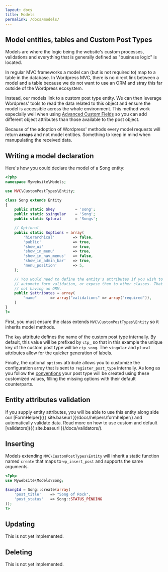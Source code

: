 ```yaml
---
layout: docs
title: Models
permalink: /docs/models/
---
```


## Model entities, tables and Custom Post Types

Models are where the logic being the website's custom processes, validations and everything that is generally defined as "business logic" is located.

In regular MVC frameworks a model can (but is not required to) map to a table in the database. In Wordpress MVC, there is no direct link between a model and a table because we do not want to use an ORM and stray this far outside of the Wordpress ecosystem.

Instead, our models link to a custom post type entity. We can then leverage Wordpress' tools to read the data related to this object and ensure the model is accessible across the whole environment. This method work especially well when using [Advanced Custom Fields](http://www.advancedcustomfields.com/) so you can add different object attributes than those available to the post object.

Because of the adoption of Wordpress' methods every model requests will return __arrays__ and not model entities. Something to keep in mind when manupulating the received data.

## Writing a model declaration

Here's how you could declare the model of a Song entity:

~~~ php
<?php
namespace Mywebsite\Models;

use MVC\CustomPostTypes\Entity;

class Song extends Entity
{
    public static $key         = 'song';
    public static $singular    = 'Song';
    public static $plural      = 'Songs';

    // Optional
    public static $options = array(
        'hierarchical'        => false,
        'public'              => true,
        'show_ui'             => true,
        'show_in_menu'        => true,
        'show_in_nav_menus'   => false,
        'show_in_admin_bar'   => true,
        'menu_position'       => 5,
    );

    // You would need to define the entity's attributes if you wish to
    // automate form validation, or expose them to other classes. That is the cost of
    // not having an ORM.
    public $attributes = array(
        "name"      => array("validations" => array("required")),
    )
}
?>
~~~

First, you must ensure the class extends `MVC\CustomPostTypes\Entity` so it inherits model methods.

The `key` attribute defines the name of the custom post type internally. By default, this value will be prefixed by `ctp_` so that in this example the unique key of the custom post type will be `ctp_song`. The `singular` and `plural` attributes allow for the quicker generation of labels.

Finally, the optional `options` attribute allows you to customize the configuration array that is sent to `register_post_type` internally. As long as you follow the [conventions](http://codex.wordpress.org/Function_Reference/register_post_type) your post type will be created using these customized values, filling the missing options with their default counterparts.

## Entity attributes validation

If you supply entity attributes, you will be able to use this entity along side our [FormHelper]({{ site.baseurl }}/docs/helpers/formhelper/) and automatically validate data. Read more on how to use custom and default [validators]({{ site.baseurl }}/docs/validators/).

## Inserting

Models extending `MVC\CustomPostTypes\Entity` will inherit a static function named `create` that maps to `wp_insert_post` and supports the same arguments.

~~~ php
<?php
use Mywebsite\Models\Song;

$songId = Song::create(array(
    'post_title'    => "Song of Rock",
    'post_status'   => Song::STATUS_PENDING
));
?>
~~~

## Updating

This is not yet implemented.

## Deleting

This is not yet implemented.

